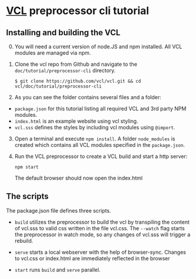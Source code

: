 # [VCL](https://vcl.github.io/) preprocessor cli tutorial

## Installing and building the VCL

0.  You will need a current version of node.JS and npm installed.
    All VCL modules are managed via npm.

1.  Clone the vcl repo from Github and navigate to the `doc/tutorial/preprocessor-cli` directory.

    `$ git clone https://github.com/vcl/vcl.git && cd vcl/doc/tutorial/preprocessor-cli`

2.  As you can see the folder contains several files and a folder:
  * `package.json` for this tutorial listing all required VCL and 3rd party NPM modules.
  * `index.html` is an example website using vcl styling.
  * `vcl.sss` defines the styles by including vcl modules using `@import`.

3.  Open a terminal and execute `npm install`.
    A folder `node_modules` is created which contains all VCL modules specified in the `package.json`.

4.  Run the VCL preprocessor to create a VCL build and start a http server:

    `npm start`

    The default browser should now open the index.html

## The scripts

The package.json file defines three scripts.

- `build` utilizes the preprocessor to build the vcl by transpiling the content of vcl.sss to valid css written in the file vcl.css. The `--watch` flag starts the preprocessor in watch mode, so any changes of vcl.sss will trigger a rebuild.

- `serve` starts a local webserver with the help of browser-sync. Changes to vcl.css or index.html are immediately reflected in the browser

- `start` runs `build` and `serve` parallel.
